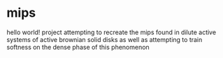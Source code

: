# mips
hello world!
project attempting to recreate the mips found in dilute active systems of active brownian solid disks as well as attempting to train softness on the dense phase of this phenomenon
